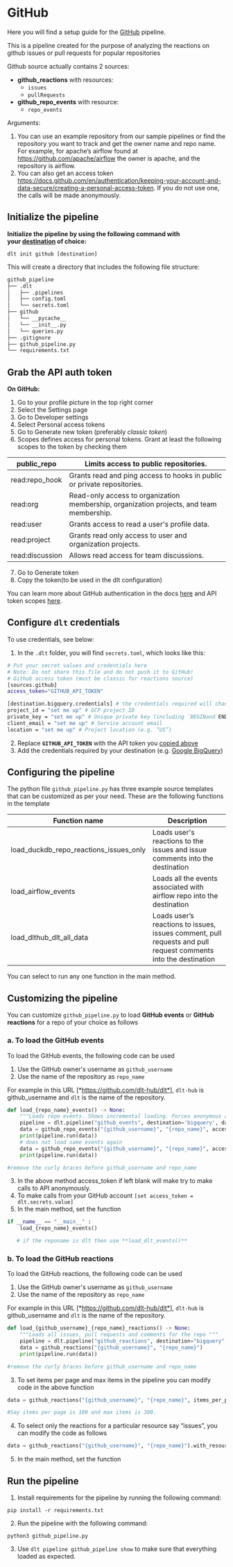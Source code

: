 # GitHub

Here you will find a setup guide for the [GitHub](https://docs.github.com/en) pipeline.

This is a pipeline created for the purpose of analyzing the reactions on github issues or pull requests for popular repositories

Github source actually contains 2 sources:

- **github_reactions** with resources:
    - `issues`
    - `pullRequests`
- **github_repo_events** with resource:
    - `repo_events`

Arguments:
  1. You can use an example repository from our sample pipelines or find the repository you want to track and get the owner name and repo name. For example, for apache’s airflow found at https://github.com/apache/airflow the owner is apache, and the repository is airflow.
  2. You can also get an access token https://docs.github.com/en/authentication/keeping-your-account-and-data-secure/creating-a-personal-access-token. If you do not use one, the calls will be made anonymously.

## Initialize the pipeline
**Initialize the pipeline by using the following command with your [destination](/destinations.md) of choice:**

```
dlt init github [destination]
```

This will create a directory that includes the following file structure:
```bash
github_pipeline
├── .dlt
│   ├── .pipelines
│   ├── config.toml
│   └── secrets.toml
├── github
│   └── __pycache__
│   └── __init__.py
│   └── queries.py
├── .gitignore
├── github_pipeline.py
└── requirements.txt
```

## Grab the API auth token

**On GitHub:**
1. Go to your profile picture in the top right corner
2. Select the Settings page
3. Go to Developer settings
4. Select Personal access tokens
5. Go to Generate new token (preferably *classic token*)
6. Scopes defines access for personal tokens. Grant at least the following scopes to the token by checking them
    
    
| public_repo | Limits access to public repositories. |
| --- | --- |
| read:repo_hook | Grants read and ping access to hooks in public or private repositories. |
| read:org | Read-only access to organization membership, organization projects, and team membership. |
| read:user | Grants access to read a user's profile data. |
| read:project | Grants read only access to user and organization projects. |
| read:discussion | Allows read access for team discussions. |
7. Go to Generate token
8. Copy the token(to be used in the dlt configuration)

You can learn more about GitHub authentication in the docs [here](https://docs.github.com/en/rest/overview/authenticating-to-the-rest-api?apiVersion=2022-11-28#basic-authentication) and API token scopes [here](https://docs.github.com/en/apps/oauth-apps/building-oauth-apps/scopes-for-oauth-apps).

## Configure `dlt` credentials

To use credentials, see below:

1. In the `.dlt` folder, you will find `secrets.toml`, which looks like this:

```bash
# Put your secret values and credentials here
# Note: Do not share this file and do not push it to GitHub!
# Github access token (must be classic for reactions source)
[sources.github]
access_token="GITHUB_API_TOKEN"

[destination.bigquery.credentials] # the credentials required will change based on the destination
project_id = "set me up" # GCP project ID
private_key = "set me up" # Unique private key (including `BEGINand END PRIVATE KEY`)
client_email = "set me up" # Service account email
location = "set me up" # Project location (e.g. “US”)
```

2. Replace **`GITHUB_API_TOKEN`** with the API token you [copied above](#grab-the-api-auth-token)
3. Add the credentials required by your destination (e.g. [Google BigQuery](http://localhost:3000/docs/destinations#google-bigquery))

## Configuring the pipeline

The python file `github_pipeline.py` has three example source templates that can be customized as per your need. These are the following functions in the template

|Function name| Description |
| --- | --- |
| load_duckdb_repo_reactions_issues_only | Loads user's reactions to the issues and issue comments into the destination |
| load_airflow_events | Loads all the events associated with airflow repo into the destination |
| load_dlthub_dlt_all_data | Loads user’s reactions to issues, issues comment, pull requests and pull request comments into the destination |

You can select to run any one function in the main method.

## Customizing the pipeline

You can customize `github_pipeline.py` to load **GitHub events** or **GitHub reactions** for a repo of your choice as follows

### a. To load the GitHub events

To load the GitHub events, the following code can be used

1. Use the GitHub owner's username as `github_username`
2. Use the name of the repository as `repo_name`

For example in this URL [*https://github.com/dlt-hub/dlt*],  `dlt-hub` is github_username and `dlt` is the name of the repository.

```python
def load_{repo_name}_events() -> None: 
    """Loads repo events. Shows incremental loading. Forces anonymous access token"""
    pipeline = dlt.pipeline("github_events", destination='bigquery', dataset_name="repo_events")
    data = github_repo_events("{github_username}", "{repo_name}", access_token="")
    print(pipeline.run(data))
    # does not load same events again
    data = github_repo_events("{github_username}", "{repo_name}", access_token="")
    print(pipeline.run(data))

#remove the curly braces before github_username and repo_name
```

3. In the above method access_token if left blank will make try to make calls to API anonymously.
4. To make calls from your GitHub account `[set access_token = dlt.secrets.value]`
5. In the main method, set the function

```python
if __name__ == "__main__" :
    load_{repo_name}_events()

   # if the reponame is dlt then use **load_dlt_events()**
```

### b. To load the GitHub reactions

To load the GitHub reactions, the following code can be used 

1. Use the GitHub owner's username as `github_username`
2. Use the name of the repository as `repo_name`

For example in this URL [*https://github.com/dlt-hub/dlt*], `dlt-hub` is github_username and `dlt` is the name of the repository.

```python
def load_{github_username}_{repo_name}_reactions() -> None:
    """Loads all issues, pull requests and comments for the repo """
    pipeline = dlt.pipeline("github_reactions", destination="bigquery", dataset_name="{repo_name}_reactions", full_refresh=True)
    data = github_reactions("{github_username}", "{repo_name}")
    print(pipeline.run(data))

#remove the curly braces before github_username and repo_name
```

3. To set items per page and max items in the pipeline you can modify code in the above function

```python
data = github_reactions("{github_username}", "{repo_name}", items_per_page=100, max_items=300)

#Say items per page is 100 and max items is 300.
```

4. To select only the reactions for a particular resource say “issues”, you can modify the code as follows

```python
data = github_reactions("{github_username}", "{repo_name}").with_resources("issues")
```

5. In the main method, set the function

## Run the pipeline

1. Install requirements for the pipeline by running the following command:
```
pip install -r requirements.txt

```
2. Run the pipeline with the following command:
```
python3 github_pipeline.py
```
3. Use `dlt pipeline github_pipeline show` to make sure that everything loaded as expected.